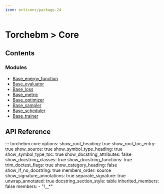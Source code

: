 ```yaml
---
icon: octicons/package-24
---
```


# Torchebm > Core

## Contents

### Modules

- [Base_energy_function](base_energy_function/index.md)
- [Base_evaluator](base_evaluator/index.md)
- [Base_loss](base_loss/index.md)
- [Base_metric](base_metric/index.md)
- [Base_optimizer](base_optimizer/index.md)
- [Base_sampler](base_sampler/index.md)
- [Base_scheduler](base_scheduler/index.md)
- [Base_trainer](base_trainer/index.md)

## API Reference

::: torchebm.core
    options:
      show_root_heading: true
      show_root_toc_entry: true
      show_source: true
      show_symbol_type_heading: true
      show_symbol_type_toc: true
      show_docstring_attributes: false
      show_docstring_classes: true
      show_docstring_functions: true
      trim_doctest_flags: true
      show_category_heading: false
      show_if_no_docstring: true
      members_order: source
      show_signature_annotations: true
      separate_signature: true
      unwrap_annotated: true
      docstring_section_style: table
      inherited_members: false
      members:
        - "!__*"
